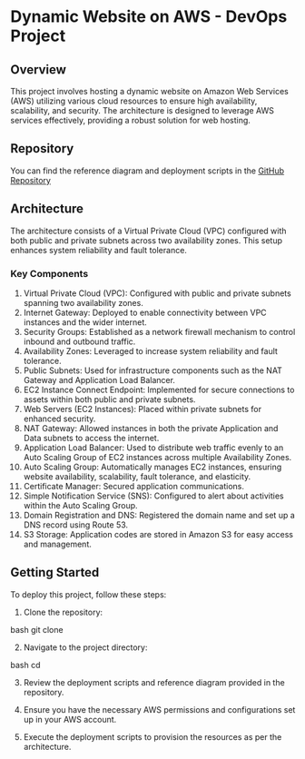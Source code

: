 


# Dynamic Website on AWS - DevOps Project

## Overview
This project involves hosting a dynamic website on Amazon Web Services (AWS) utilizing various cloud resources to ensure high availability, scalability, and security. The architecture is designed to leverage AWS services effectively, providing a robust solution for web hosting.

## Repository
You can find the reference diagram and deployment scripts in the [GitHub Repository](#)  

## Architecture
The architecture consists of a Virtual Private Cloud (VPC) configured with both public and private subnets across two availability zones. This setup enhances system reliability and fault tolerance.

### Key Components
1. Virtual Private Cloud (VPC): Configured with public and private subnets spanning two availability zones.
2. Internet Gateway: Deployed to enable connectivity between VPC instances and the wider internet.
3. Security Groups: Established as a network firewall mechanism to control inbound and outbound traffic.
4. Availability Zones: Leveraged to increase system reliability and fault tolerance.
5. Public Subnets: Used for infrastructure components such as the NAT Gateway and Application Load Balancer.
6. EC2 Instance Connect Endpoint: Implemented for secure connections to assets within both public and private subnets.
7. Web Servers (EC2 Instances): Placed within private subnets for enhanced security.
8. NAT Gateway: Allowed instances in both the private Application and Data subnets to access the internet.
9. Application Load Balancer: Used to distribute web traffic evenly to an Auto Scaling Group of EC2 instances across multiple Availability Zones.
10. Auto Scaling Group: Automatically manages EC2 instances, ensuring website availability, scalability, fault tolerance, and elasticity.
11. Certificate Manager: Secured application communications.
12. Simple Notification Service (SNS): Configured to alert about activities within the Auto Scaling Group.
13. Domain Registration and DNS: Registered the domain name and set up a DNS record using Route 53.
14. S3 Storage: Application codes are stored in Amazon S3 for easy access and management.

## Getting Started
To deploy this project, follow these steps:

1. Clone the repository:

bash
   git clone 
   


2. Navigate to the project directory:

bash
   cd 
   


3. Review the deployment scripts and reference diagram provided in the repository.

4. Ensure you have the necessary AWS permissions and configurations set up in your AWS account.

5. Execute the deployment scripts to provision the resources as per the architecture.
